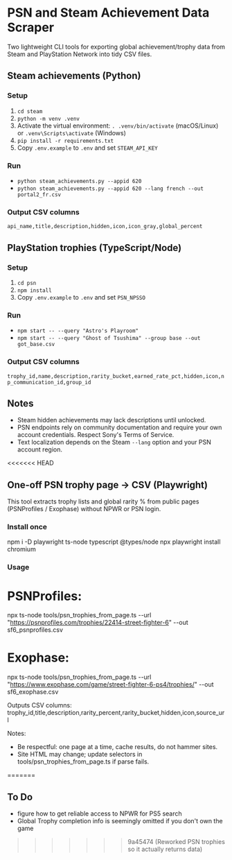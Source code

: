 # PSN and Steam Achievement Data Scraper

Two lightweight CLI tools for exporting global achievement/trophy data from Steam and PlayStation Network into tidy CSV files.

## Steam achievements (Python)

### Setup
1. `cd steam`
2. `python -m venv .venv`
3. Activate the virtual environment: `. .venv/bin/activate` (macOS/Linux) or `.venv\Scripts\activate` (Windows)
4. `pip install -r requirements.txt`
5. Copy `.env.example` to `.env` and set `STEAM_API_KEY`

### Run

- `python steam_achievements.py --appid 620`
- `python steam_achievements.py --appid 620 --lang french --out portal2_fr.csv`

### Output CSV columns
`api_name,title,description,hidden,icon,icon_gray,global_percent`

## PlayStation trophies (TypeScript/Node)

### Setup
1. `cd psn`
2. `npm install`
3. Copy `.env.example` to `.env` and set `PSN_NPSSO`

### Run
- `npm start -- --query "Astro's Playroom"`
- `npm start -- --query "Ghost of Tsushima" --group base --out got_base.csv`

### Output CSV columns
`trophy_id,name,description,rarity_bucket,earned_rate_pct,hidden,icon,np_communication_id,group_id`

## Notes
- Steam hidden achievements may lack descriptions until unlocked.
- PSN endpoints rely on community documentation and require your own account credentials. Respect Sony's Terms of Service.
- Text localization depends on the Steam `--lang` option and your PSN account region.


<<<<<<< HEAD
## One-off PSN trophy page → CSV (Playwright)

This tool extracts trophy lists and global rarity % from public pages (PSNProfiles / Exophase) without NPWR or PSN login.

### Install once
npm i -D playwright ts-node typescript @types/node
npx playwright install chromium

### Usage
# PSNProfiles:
npx ts-node tools/psn_trophies_from_page.ts --url "https://psnprofiles.com/trophies/22414-street-fighter-6" --out sf6_psnprofiles.csv

# Exophase:
npx ts-node tools/psn_trophies_from_page.ts --url "https://www.exophase.com/game/street-fighter-6-ps4/trophies/" --out sf6_exophase.csv

Outputs CSV columns:
trophy_id,title,description,rarity_percent,rarity_bucket,hidden,icon,source_url

Notes:
- Be respectful: one page at a time, cache results, do not hammer sites.
- Site HTML may change; update selectors in tools/psn_trophies_from_page.ts if parse fails.



=======
## To Do
- figure how to get reliable access to NPWR for PS5 search
- Global Trophy completion info is seemingly omitted if you don't own the game
>>>>>>> 9a45474 (Reworked PSN trophies so it actually returns data)

